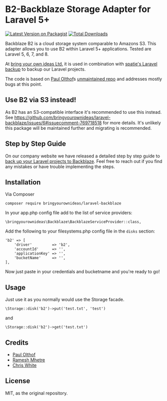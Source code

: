 # B2-Backblaze Storage Adapter for Laravel 5+

[![Latest Version on Packagist](https://img.shields.io/packagist/v/bringyourownideas/laravel-backblaze.svg?style=flat-square)](https://packagist.org/packages/bringyourownideas/laravel-backblaze)
[![Total Downloads](https://img.shields.io/packagist/dt/bringyourownideas/laravel-backblaze.svg?style=flat-square)](https://packagist.org/packages/bringyourownideas/laravel-backblaze)

Backblaze B2 is a cloud storage system comparable to Amazons S3. This adapter allows you to use B2 within Laravel 5+ applications. Tested are Laravel 5, 6, 7, and 8.

At [bring your own ideas Ltd.](https://github.com/bringyourownideas) it is used in combination with [spatie's Laravel backup](https://github.com/spatie/laravel-backup) to backup our Laravel projects.

The code is based on [Paul Olthof](https://github.com/hpolthof)s [unmaintained repo](https://github.com/hpolthof/laravel-backblaze) and addresses mostly bugs at this point.


## Use B2 via S3 instead!

As B2 has an S3-compatible interface it's recommended to use this instead. See https://github.com/bringyourownideas/laravel-backblaze/issues/6#issuecomment-769718518 for more details. It's unlikely this package will be maintained further and migrating is recommended.


## Step by Step Guide

On our company website we have released a detailed step by step guide to [back up your Laravel projects to Backblaze](https://bringyourownideas.com/blog/backing-up-your-laravel-project-to-backblaze-b2/). Feel free to reach out if you find any mistakes or have trouble implementing the steps.


## Installation

Via Composer
```
composer require bringyourownideas/laravel-backblaze
```

In your app.php config file add to the list of service providers:
```
\bringyourownideas\Backblaze\BackblazeServiceProvider::class,
```

Add the following to your filesystems.php config file in the ```disks``` section:
```
'b2' => [
    'driver'         => 'b2',
    'accountId'      => '',
    'applicationKey' => '',
    'bucketName'     => '',
],
```

Now just paste in your credentials and bucketname and you're ready to go!


## Usage

Just use it as you normally would use the Storage facade.
```
\Storage::disk('b2')->put('test.txt', 'test')
```
and
```
\Storage::disk('b2')->get('test.txt')
```

## Credits

* [Paul Olthof](https://github.com/hpolthof)
* [Ramesh Mhetre](https://github.com/mhetreramesh/flysystem-backblaze)
* [Chris White](https://github.com/cwhite92/b2-sdk-php)


## License

MIT, as the original repository.
